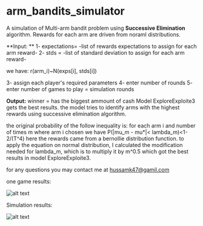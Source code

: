 # arm_bandits_simulator
A simulation of Multi-arm bandit problem using **Successive Elimination** algorithm.
Rewards for each arm are driven from noraml distributions.

**Input: **
1- expectations= -list of rewards expectations to assign for each arm reward-
2- stds = -list of standard deviation to assign for each arm reward-

we have:
r(arm_i)~N(exps[i], stds[i])

3- assign each player's required parameters
4- enter number of rounds
5- enter number of games to play = simulation rounds

**Output:**
winner = has the biggest ammount of cash
Model ExploreExploite3 gets the best results.
the model tries to identify arms with the highest rewards using successive elimination algorithm.

the original probability of the follow inequality is: for each arm i and number of times m where arm i chosen we have P(|mu_m - mu*|< lambda_m)<1- 2/(T^4)
here the rewards came from a bernollie distribution function. 
to apply the equation on normal distribution, I calculated the modification needed for lambda_m, which is to multiply it by m^0.5 which got the best results in model ExploreExploite3. 

for any questions you may contact me at hussamk47@gamil.com 


one game results:

![alt text](https://github.com/hussam0is/arm_bandits_simulator/blob/main_br/one_game_results.png)




Simulation results:


![alt text](https://github.com/hussam0is/arm_bandits_simulator/blob/main_br/simulation_results.png)

